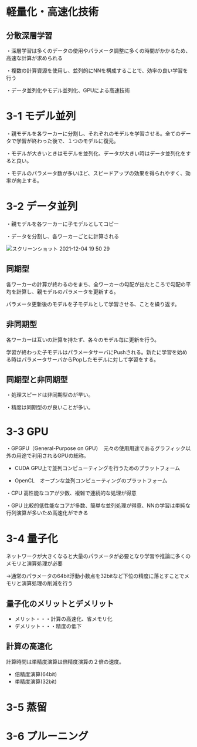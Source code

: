 # 軽量化・高速化技術

## 分散深層学習

・深層学習は多くのデータの使用やパラメータ調整に多くの時間がかかるため、高速な計算が求められる

・複数の計算資源を使用し、並列的にNNを構成することで、効率の良い学習を行う

・データ並列化やモデル並列化、GPUによる高速技術

# 3-1 モデル並列

・親モデルを各ワーカーに分割し、それぞれのモデルを学習させる。全てのデータで学習が終わった後で、１つのモデルに復元。

・モデルが大きいときはモデルを並列化、データが大きい時はデータ並列化をすると良い。

・モデルのパラメータ数が多いほど、スピードアップの効果を得られやすく、効率が向上する。

# 3-2 データ並列

・親モデルを各ワーカーに子モデルとしてコピー

・データを分割し、各ワーカーごとに計算される

![スクリーンショット 2021-12-04 19 50 29](https://user-images.githubusercontent.com/85814165/144706782-307b62d2-ce00-4959-819c-79cbec24a302.png)

## 同期型

各ワーカーの計算が終わるのをまち、全ワーカーの勾配が出たところで勾配の平均を計算し、親モデルのパラメータを更新する。

パラメータ更新後のモデルを子モデルとして学習させる、ことを繰り返す。

## 非同期型

各ワーカーは互いの計算を持たず、各々のモデル毎に更新を行う。

学習が終わった子モデルはパラメータサーバにPushされる。新たに学習を始める時はパラメータサーバからPopしたモデルに対して学習をする。

## 同期型と非同期型

・処理スピードは非同期型のが早い。

・精度は同期型のが良いことが多い。

# 3-3 GPU

・GPGPU（General-Purpose on GPU）　元々の使用用途であるグラフィック以外の用途で利用されるGPUの総称。

- CUDA GPU上で並列コンピューティングを行うためのプラットフォーム

- OpenCL　オープンな並列コンピューティングのプラットフォーム

・CPU 高性能なコアが少数、複雑で連続的な処理が得意

・GPU 比較的低性能なコアが多数、簡単な並列処理が得意、NNの学習は単純な行列演算が多いため高速化ができる

# 3-4 量子化

ネットワークが大きくなると大量のパラメータが必要となり学習や推論に多くのメモリと演算処理が必要

→通常のパラメータの64bit浮動小数点を32bitなど下位の精度に落とすことでメモリと演算処理の削減を行う

## 量子化のメリットとデメリット

- メリット・・・計算の高速化、省メモリ化
- デメリット・・・精度の低下

## 計算の高速化
計算時間は単精度演算は倍精度演算の２倍の速度。

- 倍精度演算(64bit)
- 単精度演算(32bit)

# 3-5 蒸留

# 3-6 プルーニング
